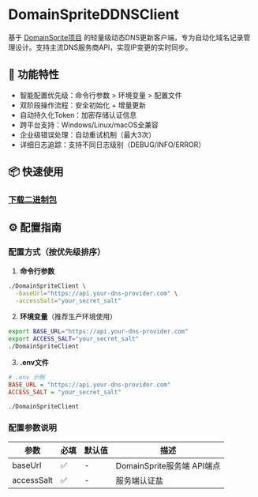 # DomainSpriteDDNSClient

基于 [DomainSprite项目](https://github.com/zouXH-god/DomainSprite) 的轻量级动态DNS更新客户端，专为自动化域名记录管理设计。支持主流DNS服务商API，实现IP变更的实时同步。

## 🌟 功能特性

- 智能配置优先级：命令行参数 > 环境变量 > 配置文件
- 双阶段操作流程：安全初始化 + 增量更新
- 自动持久化Token：加密存储认证信息
- 跨平台支持：Windows/Linux/macOS全兼容
- 企业级错误处理：自动重试机制（最大3次）
- 详细日志追踪：支持不同日志级别（DEBUG/INFO/ERROR）

## 📦 快速使用

### [下载二进制包](https://github.com/zouXH-god/DomainSpriteDDNSClient/releases)

## ⚙️ 配置指南

### 配置方式（按优先级排序）

1. **命令行参数**
```bash
./DomainSpriteClient \
  -baseUrl="https://api.your-dns-provider.com" \
  -accessSalt="your_secret_salt" 
```

2. **环境变量**（推荐生产环境使用）
```bash
export BASE_URL="https://api.your-dns-provider.com"
export ACCESS_SALT="your_secret_salt"
./DomainSpriteClient
```

3. **.env文件**
```ini
# .env 示例
BASE_URL = "https://api.your-dns-provider.com"
ACCESS_SALT = "your_secret_salt"
```

```bash
./DomainSpriteClient
```

### 配置参数说明

| 参数            | 必填 | 默认值     | 描述                     |
|-----------------|------|------------|------------------------|
| baseUrl         | ✅   | -          | DomainSprite服务端 API端点  |
| accessSalt      | ✅   | -          | 服务端认证盐                 |
